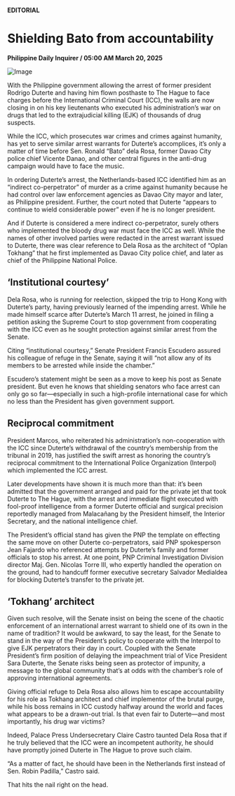 **EDITORIAL**

# Shielding Bato from accountability

****Philippine Daily Inquirer / 05:00 AM March 20, 2025****

![Image](https://raw.githubusercontent.com/github-jl14/scrapy_api/refs/heads/main/images/editorial03202025.png)







With the Philippine government allowing the arrest of former president Rodrigo Duterte and having him flown posthaste to The Hague to face charges before the International Criminal Court (ICC), the walls are now closing in on his key lieutenants who executed his administration’s war on drugs that led to the extrajudicial killing (EJK) of thousands of drug suspects.

While the ICC, which prosecutes war crimes and crimes against humanity, has yet to serve similar arrest warrants for Duterte’s accomplices, it’s only a matter of time before Sen. Ronald “Bato” dela Rosa, former Davao City police chief Vicente Danao, and other central figures in the anti-drug campaign would have to face the music.

In ordering Duterte’s arrest, the Netherlands-based ICC identified him as an “indirect co-perpetrator” of murder as a crime against humanity because he had control over law enforcement agencies as Davao City mayor and later, as Philippine president. Further, the court noted that Duterte “appears to continue to wield considerable power” even if he is no longer president.

And if Duterte is considered a mere indirect co-perpetrator, surely others who implemented the bloody drug war must face the ICC as well. While the names of other involved parties were redacted in the arrest warrant issued to Duterte, there was clear reference to Dela Rosa as the architect of “Oplan Tokhang” that he first implemented as Davao City police chief, and later as chief of the Philippine National Police.

## ‘Institutional courtesy’

Dela Rosa, who is running for reelection, skipped the trip to Hong Kong with Duterte’s party, having previously learned of the impending arrest. While he made himself scarce after Duterte’s March 11 arrest, he joined in filing a petition asking the Supreme Court to stop government from cooperating with the ICC even as he sought protection against similar arrest from the Senate.

Citing “institutional courtesy,” Senate President Francis Escudero assured his colleague of refuge in the Senate, saying it will “not allow any of its members to be arrested while inside the chamber.”

Escudero’s statement might be seen as a move to keep his post as Senate president. But even he knows that shielding senators who face arrest can only go so far—especially in such a high-profile international case for which no less than the President has given government support.

## Reciprocal commitment

President Marcos, who reiterated his administration’s non-cooperation with the ICC since Duterte’s withdrawal of the country’s membership from the tribunal in 2019, has justified the swift arrest as honoring the country’s reciprocal commitment to the International Police Organization (Interpol) which implemented the ICC arrest.

Later developments have shown it is much more than that: it’s been admitted that the government arranged and paid for the private jet that took Duterte to The Hague, with the arrest and immediate flight executed with fool-proof intelligence from a former Duterte official and surgical precision reportedly managed from Malacañang by the President himself, the Interior Secretary, and the national intelligence chief.

The President’s official stand has given the PNP the template on effecting the same move on other Duterte co-perpetrators, said PNP spokesperson Jean Fajardo who referenced attempts by Duterte’s family and former officials to stop his arrest. At one point, PNP Criminal Investigation Division director Maj. Gen. Nicolas Torre III, who expertly handled the operation on the ground, had to handcuff former executive secretary Salvador Medialdea for blocking Duterte’s transfer to the private jet.

## ‘Tokhang’ architect

Given such resolve, will the Senate insist on being the scene of the chaotic enforcement of an international arrest warrant to shield one of its own in the name of tradition? It would be awkward, to say the least, for the Senate to stand in the way of the President’s policy to cooperate with the Interpol to give EJK perpetrators their day in court. Coupled with the Senate President’s firm position of delaying the impeachment trial of Vice President Sara Duterte, the Senate risks being seen as protector of impunity, a message to the global community that’s at odds with the chamber’s role of approving international agreements.

Giving official refuge to Dela Rosa also allows him to escape accountability for his role as Tokhang architect and chief implementor of the brutal purge, while his boss remains in ICC custody halfway around the world and faces what appears to be a drawn-out trial. Is that even fair to Duterte—and most importantly, his drug war victims?

Indeed, Palace Press Undersecretary Claire Castro taunted Dela Rosa that if he truly believed that the ICC were an incompetent authority, he should have promptly joined Duterte in The Hague to prove such claim.

“As a matter of fact, he should have been in the Netherlands first instead of Sen. Robin Padilla,” Castro said.

That hits the nail right on the head.